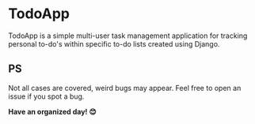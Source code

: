 # TodoApp
TodoApp is a simple multi-user task management application for tracking personal to-do's within specific to-do lists created using Django. 


## PS
Not all cases are covered, weird bugs may appear. Feel free to open an issue if you spot a bug. 

**Have an organized day! :blush:**

